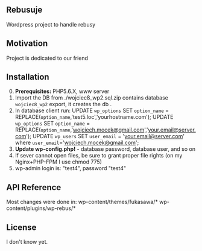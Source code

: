 ## Rebusuje
Wordpress project to handle rebusy

## Motivation

Project is dedicated to our friend

## Installation
0. **Prerequisites:** PHP5.6.X, www server
1. Import the DB from ./wojciec8_wp2.sql.zip contains database `wojciec8_wp2` export, it creates the db .
2. In database client run:
UPDATE `wp_options` SET `option_name` = REPLACE(`option_name`,'test5.loc','yourhostname.com');
UPDATE `wp_options` SET `option_name` = REPLACE(`option_name`,'wojciech.mocek@gmail.com','your.email@server.com');
UPDATE `wp_users` SET `user_email` = 'your.email@server.com' where `user_email`='wojciech.mocek@gmail.com';
3. **Update wp-config.php!** - database password, database user, and so on
4. If sever cannot open files, be sure to grant proper file rights (on my Nginx+PHP-FPM I use chmod 775)
5. wp-admin login is: "test4", password "test4"



## API Reference

Most changes were done in:
wp-content/themes/fukasawa/*
wp-content/plugins/wp-rebus/*


## License

I don't know yet.

